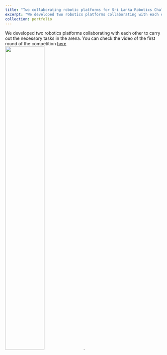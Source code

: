 ```yaml
---
title: "Two collaborating robotic platforms for Sri Lanka Robotics Challenge 2018"
excerpt: "We developed two robotics platforms collaborating with each other to carry out the necessory tasks in the arena. You can check the video of the first round of the competition [here](https://www.dropbox.com/s/8y5vm5q7s89gh21/SLRC%201st%20round.mp4?dl=0) <br/><img src='/images/SLRC_vid.gif' style='width:50%'>"
collection: portfolio
---
```


We developed two robotics platforms collaborating with each other to carry out the necessory tasks in the arena. You can check the video of the first round of the competition [here](https://www.dropbox.com/s/8y5vm5q7s89gh21/SLRC%201st%20round.mp4?dl=0) <br/><img src='/images/SLRC_vid.gif' style='width:50%'>. 
